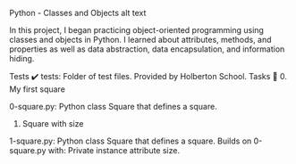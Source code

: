 Python - Classes and Objects
alt text

In this project, I began practicing object-oriented programming using classes and objects in Python. I learned about attributes, methods, and properties as well as data abstraction, data encapsulation, and information hiding.

Tests ✔️
tests: Folder of test files. Provided by Holberton School.
Tasks 📃
0. My first square

0-square.py: Python class Square that defines a square.
1. Square with size

1-square.py: Python class Square that defines a square. Builds on 0-square.py with:
Private instance attribute size.
